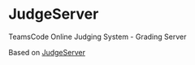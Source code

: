 # JudgeServer

TeamsCode Online Judging System - Grading Server

Based on [JudgeServer](https://github.com/QingdaoU/JudgeServer)
